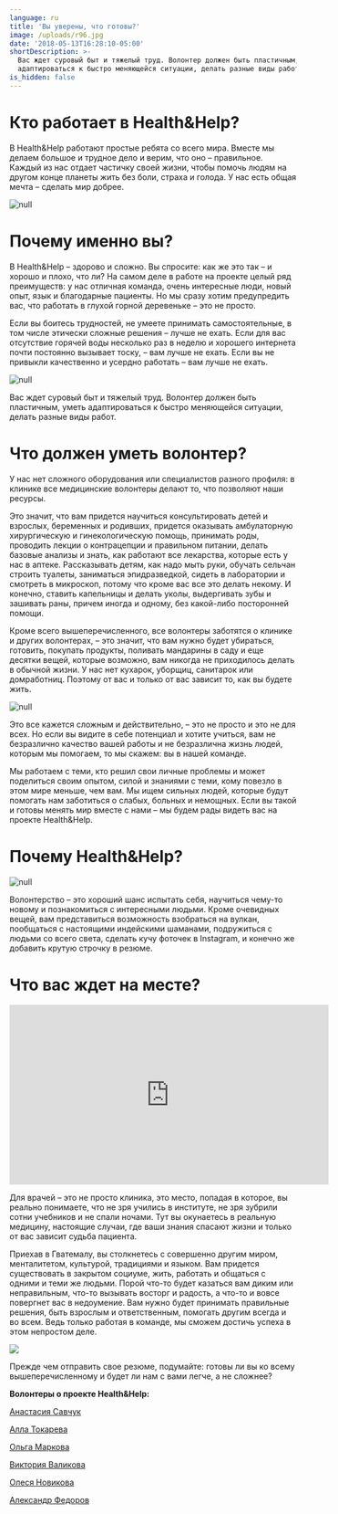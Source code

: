 ```yaml
---
language: ru
title: 'Вы уверены, что готовы?'
image: /uploads/r96.jpg
date: '2018-05-13T16:28:10-05:00'
shortDescription: >-
  Вас ждет суровый быт и тяжелый труд. Волонтер должен быть пластичным, уметь
  адаптироваться к быстро меняющейся ситуации, делать разные виды работ.
is_hidden: false
---
```

# Кто работает в Health&Help?

В Health&Help работают простые ребята со всего мира. Вместе мы делаем большое и трудное дело и верим, что оно – правильное. Каждый из нас отдает частичку своей жизни, чтобы помочь людям на другом конце планеты жить без боли, страха и голода. У нас есть общая мечта – сделать мир добрее.

![null](/uploads/r96.jpg)

# Почему именно вы?

В Health&Help – здорово и сложно. Вы спросите: как же это так – и хорошо и плохо, что ли? На самом деле в работе на проекте целый ряд преимуществ: у нас отличная команда, очень интересные люди, новый опыт, язык и благодарные пациенты. Но мы сразу хотим предупредить вас, что работать в глухой горной деревеньке – это не просто.

Если вы боитесь трудностей, не умеете принимать самостоятельные, в том числе этически сложные решения – лучше не ехать. Если для вас отсутствие горячей воды несколько раз в неделю и хорошего интернета почти постоянно вызывает тоску, – вам лучше не ехать. Если вы не привыкли качественно и усердно работать – вам лучше не ехать.

![null](/uploads/d3-1-.jpg)

Вас ждет суровый быт и тяжелый труд. Волонтер должен быть пластичным, уметь адаптироваться к быстро меняющейся ситуации, делать разные виды работ.

# Что должен уметь волонтер?

У нас нет сложного оборудования или специалистов разного профиля: в клинике все медицинские волонтеры делают то, что позволяют наши ресурсы.

Это значит, что вам придется научиться консультировать детей и взрослых, беременных и родивших, придется оказывать амбулаторную хирургическую и гинекологическую помощь, принимать роды, проводить лекции о контрацепции и правильном питании, делать базовые анализы и знать, как работают все лекарства, которые есть у нас в аптеке. Рассказывать детям, как надо мыть руки, обучать сельчан строить туалеты, заниматься эпидразведкой, сидеть в лаборатории и смотреть в микроскоп, потому что кроме вас все это делать некому. И конечно, ставить капельницы и делать уколы, выдергивать зубы и зашивать раны, причем иногда и одному, без какой-либо посторонней помощи.

Кроме всего вышеперечисленного, все волонтеры заботятся о клинике и других волонтерах, – это значит, что вам нужно будет убираться, готовить, покупать продукты, поливать мандарины в саду и еще десятки вещей, которые возможно, вам никогда не приходилось делать в обычной жизни. У нас нет кухарок, уборщиц, санитарок или домработниц. Поэтому от вас и только от вас зависит то, как вы будете жить.

![null](/uploads/l35a0887-fb.jpg)

Это все кажется сложным и действительно, – это не просто и это не для всех. Но если вы видите в себе потенциал и хотите учиться, вам не безразлично качество вашей работы и не безразлична жизнь людей, которым мы помогаем, то мы скажем: вы в нашей команде.

Мы работаем с теми, кто решил свои личные проблемы и может поделиться своим опытом, силой и знаниями с теми, кому повезло в этом мире меньше, чем вам. Мы ищем сильных людей, которые будут помогать нам заботиться о слабых, больных и немощных. Если вы такой и готовы менять мир вместе с нами – мы будем рады видеть вас на проекте Health&Help.

# Почему Health&Help?

![null](/uploads/0q4a4622.jpg)

Волонтерство – это хороший шанс испытать себя, научиться чему-то новому и познакомиться с интересными людьми. Кроме очевидных вещей, вам представиться возможность взобраться на вулкан, пообщаться с настоящими индейскими шаманами, подружиться с людьми со всего света, сделать кучу фоточек в Instagram, и конечно же добавить крутую строчку в резюме.

# Что вас ждет на месте?

<iframe width="560" height="315" src="https://www.youtube.com/embed/WKBBNOSFsbE" frameborder="0" allow="autoplay; encrypted-media" allowfullscreen></iframe>

Для врачей – это не просто клиника, это место, попадая в которое, вы реально понимаете, что не зря учились в институте, не зря зубрили сотни учебников и не спали ночами. Тут вы окунаетесь в реальную медицину, настоящие случаи, где ваши знания спасают жизни и только от вас зависит судьба пациента.

Приехав в Гватемалу, вы столкнетесь с совершенно другим миром, менталитетом, культурой, традициями и языком. Вам придется существовать в закрытом социуме, жить, работать и общаться с одними и теми же людьми. Порой что-то будет казаться вам диким или неправильным, что-то вызывать восторг и радость, а что-то и вовсе повергнет вас в недоумение. Вам нужно будет принимать правильные решения, быть взрослым и ответственным, помогать другим всегда и во всем. Ведь только работая в команде, мы сможем достичь успеха в этом непростом деле.

![](/uploads/plo_6989.jpg)

Прежде чем отправить свое резюме, подумайте: готовы ли вы ко всему вышеперечисленному и будет ли нам с вами легче, а не сложнее?

**Волонтеры о проекте Health&Help:**

[Анастасия Савчук](https://vk.com/vik.valikova?w=wall2715332_4194)

[Алла Токарева](https://www.facebook.com/profile.php?id=100010559264581&sk=photos&collection_token=100010559264581%3A2305272732%3A69&set=a.294129357615704.1073741828.100010559264581&type=3)

[Ольга Маркова](https://vk.com/vik.valikova?w=wall2715332_3152)

[Виктория Валикова](https://vk.com/vik.valikova?w=wall2715332_3555)

[Олеся Новикова](https://vk.com/oblachnaia?w=wall154350359_3232%2Fall)

[Александр Федоров](https://vk.com/san4es?w=wall730151_6137%2Fall)

